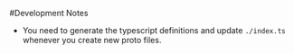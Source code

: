 #Development Notes
* You need to generate the typescript definitions and update `./index.ts`  whenever you create new proto files.
